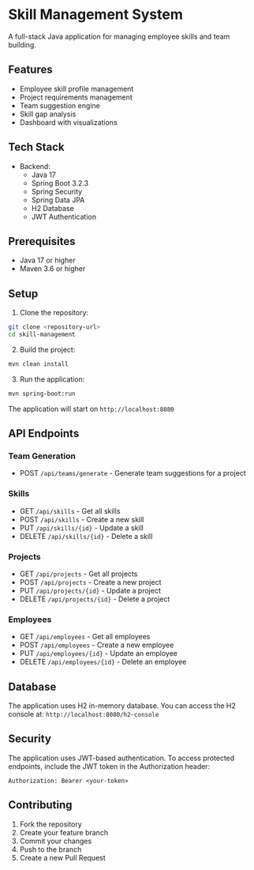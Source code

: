 # Skill Management System

A full-stack Java application for managing employee skills and team building.

## Features

- Employee skill profile management
- Project requirements management
- Team suggestion engine
- Skill gap analysis
- Dashboard with visualizations

## Tech Stack

- Backend:
  - Java 17
  - Spring Boot 3.2.3
  - Spring Security
  - Spring Data JPA
  - H2 Database
  - JWT Authentication

## Prerequisites

- Java 17 or higher
- Maven 3.6 or higher

## Setup

1. Clone the repository:
```bash
git clone <repository-url>
cd skill-management
```

2. Build the project:
```bash
mvn clean install
```

3. Run the application:
```bash
mvn spring-boot:run
```

The application will start on `http://localhost:8080`

## API Endpoints

### Team Generation
- POST `/api/teams/generate` - Generate team suggestions for a project

### Skills
- GET `/api/skills` - Get all skills
- POST `/api/skills` - Create a new skill
- PUT `/api/skills/{id}` - Update a skill
- DELETE `/api/skills/{id}` - Delete a skill

### Projects
- GET `/api/projects` - Get all projects
- POST `/api/projects` - Create a new project
- PUT `/api/projects/{id}` - Update a project
- DELETE `/api/projects/{id}` - Delete a project

### Employees
- GET `/api/employees` - Get all employees
- POST `/api/employees` - Create a new employee
- PUT `/api/employees/{id}` - Update an employee
- DELETE `/api/employees/{id}` - Delete an employee

## Database

The application uses H2 in-memory database. You can access the H2 console at:
`http://localhost:8080/h2-console`

## Security

The application uses JWT-based authentication. To access protected endpoints, include the JWT token in the Authorization header:
```
Authorization: Bearer <your-token>
```

## Contributing

1. Fork the repository
2. Create your feature branch
3. Commit your changes
4. Push to the branch
5. Create a new Pull Request 